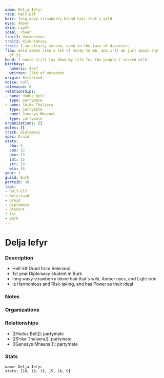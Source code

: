 ```yaml
---
name: Delja Iefyr
race: Half-Elf
hair: long wavy strawberry blond hair that's wild
eyes: Amber
skin: Light
ideal: Power
trait1: Harmonious
trait2: Risk-taking
trait: I am utterly serene, even in the face of disaster.
flaw: Gold seems like a lot of money to me, and I'll do just about anything for more
  of it.
bond: I would still lay down my life for the people I served with.
birthday:
  numeric: 4/27
  written: 27th of Moradent
origin: Beleriand
voice: null
relevance: 0
relationships:
- name: Hodus Belt
  type: partymate
- name: Shike Thalaera
  type: partymate
- name: Genesys Mhaenal
  type: partymate
organizations: []
notes: []
track: Diplomacy
spec: Druid
stats:
  cha: 9
  con: 13
  dex: 13
  int: 15
  str: 10
  wis: 16
year: 1
guild: Burk
partyID: 38
tags:
- Half-Elf
- Beleriand
- Druid
- Diplomacy
- Student
- 1st
- Burk
---
```

# Delja Iefyr
### Description
- Half-Elf Druid from Beleriand
- 1st year Diplomacy student in Burk
- long wavy strawberry blond hair that's wild, Amber eyes, and Light skin
- Is Harmonious and Risk-taking, and has Power as their ideal

### Notes

### Organizations

### Relationships
- [[Hodus Belt]]: partymate
- [[Shike Thalaera]]: partymate
- [[Genesys Mhaenal]]: partymate

### Stats
```statblock
name: Delja Iefyr
stats: [10, 13, 13, 15, 16, 9]
```
